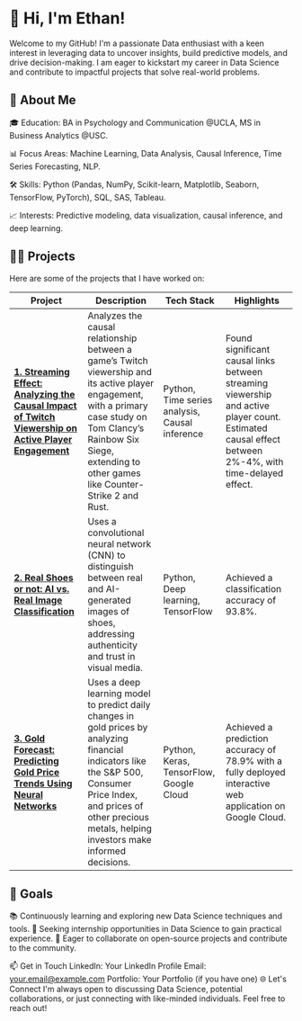 # 👋 Hi, I'm Ethan!
Welcome to my GitHub! I'm a passionate Data enthusiast with a keen interest in leveraging data to uncover insights, build predictive models, and drive decision-making. I am eager to kickstart my career in Data Science and contribute to impactful projects that solve real-world problems.

## 🌟 About Me
🎓 Education: BA in Psychology and Communication @UCLA, MS in Business Analytics @USC.

📊 Focus Areas: Machine Learning, Data Analysis, Causal Inference, Time Series Forecasting, NLP.

🛠️ Skills: Python (Pandas, NumPy, Scikit-learn, Matplotlib, Seaborn, TensorFlow, PyTorch), SQL, SAS, Tableau.

📈 Interests: Predictive modeling, data visualization, causal inference, and deep learning.

## 🧑‍💻 Projects
Here are some of the projects that I have worked on:

| **Project**                                                                                                                                       | **Description**                                                                                                                                                                                                                                                                                                                | **Tech Stack**                         | **Highlights**                                                                                           |
|---------------------------------------------------------------------------------------------------------------------------------------------------|------------------------------------------------------------------------------------------------------------------------------------------------------------------------------------------------------------------------------------------------------------------------------------------------------------------------------|----------------------------------------|---------------------------------------------------------------------------------------------------------|
| [**1. Streaming Effect: Analyzing the Causal Impact of Twitch Viewership on Active Player Engagement**](https://github.com/sputnik-h/streaming-influence-on-game-popularity)             | Analyzes the causal relationship between a game’s Twitch viewership and its active player engagement, with a primary case study on Tom Clancy’s Rainbow Six Siege, extending to other games like Counter-Strike 2 and Rust.                                                                                                  | Python, Time series analysis, Causal inference | Found significant causal links between streaming viewership and active player count. Estimated causal effect between 2%-4%, with time-delayed effect. |
| [**2. Real Shoes or not: AI vs. Real Image Classification**](https://github.com/sputnik-h/fake-vs-real-images)                                   | Uses a convolutional neural network (CNN) to distinguish between real and AI-generated images of shoes, addressing authenticity and trust in visual media.                                                                                                                                                                     | Python, Deep learning, TensorFlow      | Achieved a classification accuracy of 93.8%.                                                            |
| [**3. Gold Forecast: Predicting Gold Price Trends Using Neural Networks**](https://github.com/sputnik-h/gold-price-prediction-nn)                 | Uses a deep learning model to predict daily changes in gold prices by analyzing financial indicators like the S&P 500, Consumer Price Index, and prices of other precious metals, helping investors make informed decisions.                                                                                                   | Python, Keras, TensorFlow, Google Cloud | Achieved a prediction accuracy of 78.9% with a fully deployed interactive web application on Google Cloud.|

## 🚀 Goals
📚 Continuously learning and exploring new Data Science techniques and tools.
🏢 Seeking internship opportunities in Data Science to gain practical experience.
🤝 Eager to collaborate on open-source projects and contribute to the community.

📫 Get in Touch
LinkedIn: Your LinkedIn Profile
Email: your.email@example.com
Portfolio: Your Portfolio (if you have one)
🌐 Let's Connect
I'm always open to discussing Data Science, potential collaborations, or just connecting with like-minded individuals. Feel free to reach out!
